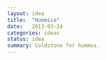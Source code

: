 ```yaml
---
layout: idea
title:  "Hummice"
date:   2013-03-24
categories: ideas
status: idea
summary: Coldstone for hummus.
---
```

